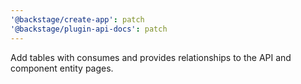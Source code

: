 ```yaml
---
'@backstage/create-app': patch
'@backstage/plugin-api-docs': patch
---
```


Add tables with consumes and provides relationships to the API and component entity pages.
